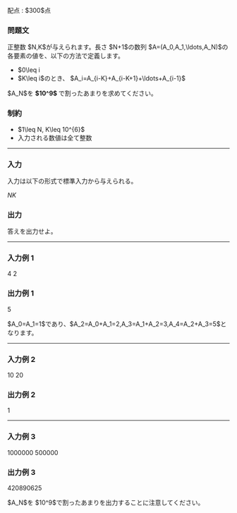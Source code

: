 
<div>

<span>

<span>

<p>
配点 : $300$点
</p>

<div>

<section>

### **問題文**

<p>
正整数 $N,K$が与えられます。長さ $N+1$の数列 $A=(A_0,A_1,\ldots,A_N)$の各要素の値を、以下の方法で定義します。
</p>

<ul>

<li>
$0\leq i<K$のとき、 $A_i=1$
</li>

<li>
$K\leq i$のとき、 $A_i=A_{i-K}+A_{i-K+1}+\ldots+A_{i-1}$
</li>

</ul>

<p>
$A_N$を 
<strong>
$10^9$
</strong>
で割ったあまりを求めてください。
</p>

</section>

</div>

<div>

<section>

### **制約**

<ul>

<li>
$1\leq N, K\leq  10^{6}$
</li>

<li>
入力される数値は全て整数
</li>

</ul>

</section>

</div>

---

<div>

<div>

<section>

### **入力**

<p>
入力は以下の形式で標準入力から与えられる。
</p>

<div>

$N$$K$
</div>

</section>

</div>

<div>

<section>

### **出力**

<p>
答えを出力せよ。
</p>

</section>

</div>

</div>

---

<div>

<section>

### **入力例 1**

<div>

4 2

</div>

</section>

</div>

<div>

<section>

### **出力例 1**

<div>

5

</div>

<p>
$A_0=A_1=1$であり、$A_2=A_0+A_1=2,A_3=A_1+A_2=3,A_4=A_2+A_3=5$となります。
</p>

</section>

</div>

---

<div>

<section>

### **入力例 2**

<div>

10 20

</div>

</section>

</div>

<div>

<section>

### **出力例 2**

<div>

1

</div>

</section>

</div>

---

<div>

<section>

### **入力例 3**

<div>

1000000 500000

</div>

</section>

</div>

<div>

<section>

### **出力例 3**

<div>

420890625

</div>

<p>
$A_N$を $10^9$で割ったあまりを出力することに注意してください。
</p>

</section>

</div>

</span>

</span>

</div>
